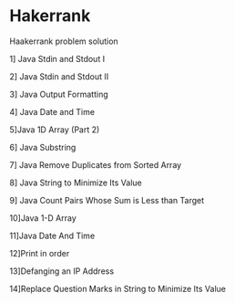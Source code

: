 # Hakerrank
Haakerrank problem solution

1] Java Stdin and Stdout I

2] Java Stdin and Stdout II 

3] Java Output Formatting

4] Java Date and Time

5]Java 1D Array (Part 2) 

6] Java Substring

7] Java Remove Duplicates from Sorted Array

8] Java String to Minimize Its Value

9] Java Count Pairs Whose Sum is Less than Target

10]Java 1-D Array

11]Java Date And Time

12]Print in order

13]Defanging an IP Address

14]Replace Question Marks in String to Minimize Its Value
